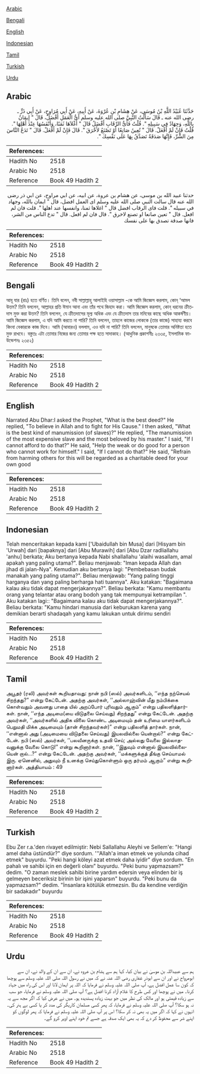 [Arabic](#arabic)

[Bengali](#bengali)

[English](#english)

[Indonesian](#indonesian)

[Tamil](#tamil)

[Turkish](#turkish)

[Urdu](#urdu)

## Arabic


<div dir="rtl" lang="ar" style={{fontSize:'larger',backgroundColor:'#f8f9fa',padding:20}}>
حَدَّثَنَا عُبَيْدُ اللَّهِ بْنُ مُوسَى، عَنْ هِشَامِ بْنِ عُرْوَةَ، عَنْ أَبِيهِ، عَنْ أَبِي مُرَاوِحٍ، عَنْ أَبِي ذَرٍّ ـ رضى الله عنه ـ قَالَ سَأَلْتُ النَّبِيَّ صلى الله عليه وسلم أَىُّ الْعَمَلِ أَفْضَلُ، قَالَ ‏"‏ إِيمَانٌ بِاللَّهِ، وَجِهَادٌ فِي سَبِيلِهِ ‏"‏‏.‏ قُلْتُ فَأَىُّ الرِّقَابِ أَفْضَلُ قَالَ ‏"‏ أَغْلاَهَا ثَمَنًا، وَأَنْفَسُهَا عِنْدَ أَهْلِهَا ‏"‏‏.‏ قُلْتُ فَإِنْ لَمْ أَفْعَلْ‏.‏ قَالَ ‏"‏ تُعِينُ صَانِعًا أَوْ تَصْنَعُ لأَخْرَقَ ‏"‏‏.‏ قَالَ فَإِنْ لَمْ أَفْعَلْ‏.‏ قَالَ ‏"‏ تَدَعُ النَّاسَ مِنَ الشَّرِّ، فَإِنَّهَا صَدَقَةٌ تَصَدَّقُ بِهَا عَلَى نَفْسِكَ ‏"‏‏.‏
</div>
<div style={{backgroundColor:'#f8f9fa',padding:20, marginBottom: 10}}><table> <thead> <tr> <th>References:</th> <th></th> </tr> </thead> <tbody><tr><td>Hadith No</td><td>2518</td></tr><tr><td>Arabic No</td><td>2518</td></tr><tr><td>Reference</td><td>Book 49 Hadith 2</td></tr></tbody></table></div>


<div dir="rtl" lang="ar" style={{fontSize:'larger',backgroundColor:'#f8f9fa',padding:20}}>
حدثنا عبيد الله بن موسى، عن هشام بن عروة، عن ابيه، عن ابي مراوح، عن ابي ذر رضى الله عنه قال سالت النبي صلى الله عليه وسلم اى العمل افضل، قال " ايمان بالله، وجهاد في سبيله ". قلت فاى الرقاب افضل قال " اغلاها ثمنا، وانفسها عند اهلها ". قلت فان لم افعل. قال " تعين صانعا او تصنع لاخرق ". قال فان لم افعل. قال " تدع الناس من الشر، فانها صدقة تصدق بها على نفسك
</div>
<div style={{backgroundColor:'#f8f9fa',padding:20, marginBottom: 10}}><table> <thead> <tr> <th>References:</th> <th></th> </tr> </thead> <tbody><tr><td>Hadith No</td><td>2518</td></tr><tr><td>Arabic No</td><td>2518</td></tr><tr><td>Reference</td><td>Book 49 Hadith 2</td></tr></tbody></table></div>

## Bengali


<div dir="ltr" lang="bn" style={{fontSize:'larger',backgroundColor:'#f8f9fa',padding:20}}>
আবূ যার (রাঃ) হতে বর্ণিত। তিনি বলেন, নবী সাল্লাল্লাহু আলাইহি ওয়াসাল্লাম -কে আমি জিজ্ঞেস করলাম, কোন্ ‘আমল উত্তম? তিনি বললেন, আল্লাহর প্রতি ঈমান আনা এবং তাঁর পথে জিহাদ করা। আমি জিজ্ঞেস করলাম, কোন্ ধরনের ক্রীতদাস মুক্ত করা উত্তম? তিনি বললেন, যে ক্রীতদাসের মূল্য অধিক এবং যে ক্রীতদাস তার মনিবের কাছে অধিক আকর্ষণীয়। আমি জিজ্ঞেস করলাম, এ যদি আমি করতে না পারি? তিনি বললেন, তাহলে কাজের লোককে (তার কাজে) সাহায্য করবে কিংবা বেকারকে কাজ দিবে। আমি (আবারও) বললাম, এও যদি না পারি? তিনি বললেন, মানুষকে তোমার অনিষ্টতা হতে মুক্ত রাখবে। বস্তুতঃ এটা তোমার নিজের জন্য তোমার পক্ষ হতে সাদাকাহ। (আধুনিক প্রকাশনীঃ ২৩৩৫, ইসলামিক ফাউন্ডেশনঃ ২৩৫২)
</div>
<div style={{backgroundColor:'#f8f9fa',padding:20, marginBottom: 10}}><table> <thead> <tr> <th>References:</th> <th></th> </tr> </thead> <tbody><tr><td>Hadith No</td><td>2518</td></tr><tr><td>Arabic No</td><td>2518</td></tr><tr><td>Reference</td><td>Book 49 Hadith 2</td></tr></tbody></table></div>

## English


<div dir="ltr" lang="en" style={{fontSize:'larger',backgroundColor:'#f8f9fa',padding:20}}>
Narrated Abu Dhar:I asked the Prophet, "What is the best deed?" He replied, "To believe in Allah and to fight for His Cause." I then asked, "What is the best kind of manumission (of slaves)?" He replied, "The manumission of the most expensive slave and the most beloved by his master." I said, "If I cannot afford to do that?" He said, "Help the weak or do good for a person who cannot work for himself." I said, "If I cannot do that?" He said, "Refrain from harming others for this will be regarded as a charitable deed for your own good
</div>
<div style={{backgroundColor:'#f8f9fa',padding:20, marginBottom: 10}}><table> <thead> <tr> <th>References:</th> <th></th> </tr> </thead> <tbody><tr><td>Hadith No</td><td>2518</td></tr><tr><td>Arabic No</td><td>2518</td></tr><tr><td>Reference</td><td>Book 49 Hadith 2</td></tr></tbody></table></div>

## Indonesian


<div dir="ltr" lang="id" style={{fontSize:'larger',backgroundColor:'#f8f9fa',padding:20}}>
Telah menceritakan kepada kami ['Ubaidullah bin Musa] dari [Hisyam bin 'Urwah] dari [bapaknya] dari [Abu Murawih] dari [Abu Dzar radliallahu 'anhu] berkata; Aku bertanya kepada Nabi shallallahu 'alaihi wasallam, amal apakah yang paling utama?". Beliau menjawab: "Iman kepada Allah dan jihad di jalan-Nya". Kemudian aku bertanya lagi: "Pembebasan budak manakah yang paling utama?". Beliau menjawab: "Yang paling tinggi harganya dan yang paling berharga hati tuannya". Aku katakan: "Bagaimana kalau aku tidak dapat mengerjakannya?". Beliau berkata: "Kamu membantu orang yang telantar atau orang bodoh yang tak mempunyai ketrampilan ". Aku katakan lagi:: "Bagaimana kalau aku tidak dapat mengerjakannya?". Beliau berkata: "Kamu hindari manusia dari keburukan karena yang demikian berarti shadaqah yang kamu lakukan untuk dirimu sendiri
</div>
<div style={{backgroundColor:'#f8f9fa',padding:20, marginBottom: 10}}><table> <thead> <tr> <th>References:</th> <th></th> </tr> </thead> <tbody><tr><td>Hadith No</td><td>2518</td></tr><tr><td>Arabic No</td><td>2518</td></tr><tr><td>Reference</td><td>Book 49 Hadith 2</td></tr></tbody></table></div>

## Tamil


<div dir="ltr" lang="ta" style={{fontSize:'larger',backgroundColor:'#f8f9fa',padding:20}}>
அபூதர் (ரலி) அவர்கள் கூறியதாவது: நான் நபி (ஸல்) அவர்களிடம், ‘‘எந்த நற்செயல் சிறந்தது?” என்று கேட்டேன். அதற்கு அவர்கள், ‘‘அல்லாஹ்வின் மீது நம்பிக்கை கொள்வதும் அவனது பாதை யில் அறப்போர் புரிவதும் ஆகும்” என்று பதிலளித்தார்கள். நான், ‘‘எந்த அடிமை(யை விடுதலை செய்வது) சிறந்தது” என்று கேட்டேன். அதற்கு அவர்கள், ‘‘அவர்களில் அதிக விலை கொண்ட அடிமையும் தன் உரிமை யாளர்களிடம் பெறுமதி மிக்க அடிமையும் (தான் சிறந்தவர்கள்)” என்று பதிலளித் தார்கள். நான், ‘‘என்னால் அது (அடிமையை விடுதலை செய்வது) இயலவில்லை யென்றால்?” என்று கேட்டேன். நபி (ஸல்) அவர்கள், ‘‘பலவீனருக்கு உதவி செய்; அல்லது வேலை இல்லாதவனுக்கு வேலை கொடு!” என்று கூறினார்கள். நான், ‘‘இதுவும் என்னால் இயலவில்லையென் றால்...?” என்று கேட்டேன். அதற்கு அவர்கள், ‘‘மக்களுக்குத் தீங்கு செய்யாமல் இரு. ஏனெனில், அதுவும் நீ உனக்கு செய்துகொள்ளும் ஒரு தர்மம் ஆகும்” என்று கூறினார்கள். அத்தியாயம் : 49
</div>
<div style={{backgroundColor:'#f8f9fa',padding:20, marginBottom: 10}}><table> <thead> <tr> <th>References:</th> <th></th> </tr> </thead> <tbody><tr><td>Hadith No</td><td>2518</td></tr><tr><td>Arabic No</td><td>2518</td></tr><tr><td>Reference</td><td>Book 49 Hadith 2</td></tr></tbody></table></div>

## Turkish


<div dir="ltr" lang="tr" style={{fontSize:'larger',backgroundColor:'#f8f9fa',padding:20}}>
Ebu Zer r.a.'den rivayet edilmiştir: Nebi Sallallahu Aleyhi ve Sellem'e: "Hangi amel daha üstündür?" diye sordum. '''Allah'a iman etmek ve yolunda cihad etmek" buyurdu. "Peki hangi köleyi azat etmek daha iyidir" diye sordum. "En pahalı ve sahibi için en değerli olanı" buyurdu. "Peki bunu yapmazsam?" dedim. "O zaman meslek sahibi birine yardım edersin veya elinden bir iş gelmeyen beceriksiz birinin bir işini yaparsın" buyurdu. "Peki bunu da yapmazsam?" dedim. "İnsanlara kötülük etmezsin. Bu da kendine verdiğin bir sadakadır" buyurdu
</div>
<div style={{backgroundColor:'#f8f9fa',padding:20, marginBottom: 10}}><table> <thead> <tr> <th>References:</th> <th></th> </tr> </thead> <tbody><tr><td>Hadith No</td><td>2518</td></tr><tr><td>Arabic No</td><td>2518</td></tr><tr><td>Reference</td><td>Book 49 Hadith 2</td></tr></tbody></table></div>

## Urdu


<div dir="rtl" lang="ur" style={{fontSize:'larger',backgroundColor:'#f8f9fa',padding:20}}>
ہم سے عبیداللہ بن موسیٰ نے بیان کیا، کہا ہم سے ہشام بن عروہ نے، ان سے ان کے والد نے، ان سے ابومرواح نے اور ان سے ابوذر غفاری رضی اللہ عنہ نے کہ میں نے رسول اللہ صلی اللہ علیہ وسلم سے پوچھا کہ کون سا عمل افضل ہے، آپ صلی اللہ علیہ وسلم نے فرمایا کہ اللہ پر ایمان لانا اور اس کی راہ میں جہاد کرنا۔ میں نے پوچھا اور کس طرح کا غلام آزاد کرنا افضل ہے؟ آپ صلی اللہ علیہ وسلم نے فرمایا، جو سب سے زیادہ قیمتی ہو اور مالک کی نظر میں جو بہت زیادہ پسندیدہ ہو۔ میں نے عرض کیا کہ اگر مجھ سے یہ نہ ہو سکا؟ آپ صلی اللہ علیہ وسلم نے فرمایا، کہ پھر کسی مسلمان کاریگر کی مدد کر یا کسی بے ہنر کی۔ انہوں نے کہا کہ اگر میں یہ بھی نہ کر سکا؟ اس پر آپ صلی اللہ علیہ وسلم نے فرمایا کہ پھر لوگوں کو اپنے شر سے محفوظ کر دے کہ یہ بھی ایک صدقہ ہے جسے تم خود اپنے اوپر کرو گے۔
</div>
<div style={{backgroundColor:'#f8f9fa',padding:20, marginBottom: 10}}><table> <thead> <tr> <th>References:</th> <th></th> </tr> </thead> <tbody><tr><td>Hadith No</td><td>2518</td></tr><tr><td>Arabic No</td><td>2518</td></tr><tr><td>Reference</td><td>Book 49 Hadith 2</td></tr></tbody></table></div>